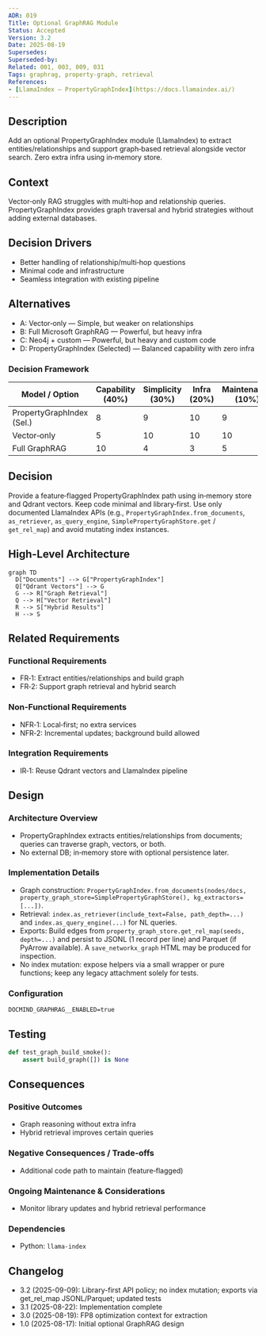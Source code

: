 ```yaml
---
ADR: 019
Title: Optional GraphRAG Module
Status: Accepted
Version: 3.2
Date: 2025-08-19
Supersedes:
Superseded-by:
Related: 001, 003, 009, 031
Tags: graphrag, property-graph, retrieval
References:
- [LlamaIndex — PropertyGraphIndex](https://docs.llamaindex.ai/)
---
```


## Description

Add an optional PropertyGraphIndex module (LlamaIndex) to extract entities/relationships and support graph‑based retrieval alongside vector search. Zero extra infra using in‑memory store.

## Context

Vector‑only RAG struggles with multi‑hop and relationship queries. PropertyGraphIndex provides graph traversal and hybrid strategies without adding external databases.

## Decision Drivers

- Better handling of relationship/multi‑hop questions
- Minimal code and infrastructure
- Seamless integration with existing pipeline

## Alternatives

- A: Vector‑only — Simple, but weaker on relationships
- B: Full Microsoft GraphRAG — Powerful, but heavy infra
- C: Neo4j + custom — Powerful, but heavy and custom code
- D: PropertyGraphIndex (Selected) — Balanced capability with zero infra

### Decision Framework

| Model / Option              | Capability (40%) | Simplicity (30%) | Infra (20%) | Maintenance (10%) | Total | Decision      |
| --------------------------- | ---------------- | ---------------- | ----------- | ----------------- | ----- | ------------- |
| PropertyGraphIndex (Sel.)   | 8                | 9                | 10          | 9                 | **8.9** | ✅ Selected    |
| Vector‑only                  | 5                | 10               | 10          | 10                | 7.5   | Rejected      |
| Full GraphRAG               | 10               | 4                | 3           | 5                 | 6.6   | Rejected      |

## Decision

Provide a feature‑flagged PropertyGraphIndex path using in‑memory store and Qdrant vectors. Keep code minimal and library‑first. Use only documented LlamaIndex APIs (e.g., `PropertyGraphIndex.from_documents`, `as_retriever`, `as_query_engine`, `SimplePropertyGraphStore.get` / `get_rel_map`) and avoid mutating index instances.

## High-Level Architecture

```mermaid
graph TD
  D["Documents"] --> G["PropertyGraphIndex"]
  Q["Qdrant Vectors"] --> G
  G --> R["Graph Retrieval"]
  Q --> H["Vector Retrieval"]
  R --> S["Hybrid Results"]
  H --> S
```

## Related Requirements

### Functional Requirements

- FR‑1: Extract entities/relationships and build graph
- FR‑2: Support graph retrieval and hybrid search

### Non-Functional Requirements

- NFR‑1: Local‑first; no extra services
- NFR‑2: Incremental updates; background build allowed

### Integration Requirements

- IR‑1: Reuse Qdrant vectors and LlamaIndex pipeline

## Design

### Architecture Overview

- PropertyGraphIndex extracts entities/relationships from documents; queries can traverse graph, vectors, or both.
- No external DB; in‑memory store with optional persistence later.

### Implementation Details

- Graph construction: `PropertyGraphIndex.from_documents(nodes/docs, property_graph_store=SimplePropertyGraphStore(), kg_extractors=[...])`.
- Retrieval: `index.as_retriever(include_text=False, path_depth=...)` and `index.as_query_engine(...)` for NL queries.
- Exports: Build edges from `property_graph_store.get_rel_map(seeds, depth=...)` and persist to JSONL (1 record per line) and Parquet (if PyArrow available). A `save_networkx_graph` HTML may be produced for inspection.
- No index mutation: expose helpers via a small wrapper or pure functions; keep any legacy attachment solely for tests.

### Configuration

```env
DOCMIND_GRAPHRAG__ENABLED=true
```

## Testing

```python
def test_graph_build_smoke():
    assert build_graph([]) is None
```

## Consequences

### Positive Outcomes

- Graph reasoning without extra infra
- Hybrid retrieval improves certain queries

### Negative Consequences / Trade-offs

- Additional code path to maintain (feature‑flagged)

### Ongoing Maintenance & Considerations

- Monitor library updates and hybrid retrieval performance

### Dependencies

- Python: `llama-index`

## Changelog

- 3.2 (2025-09-09): Library-first API policy; no index mutation; exports via get_rel_map JSONL/Parquet; updated tests
- 3.1 (2025-08-22): Implementation complete
- 3.0 (2025-08-19): FP8 optimization context for extraction
- 1.0 (2025-08-17): Initial optional GraphRAG design
